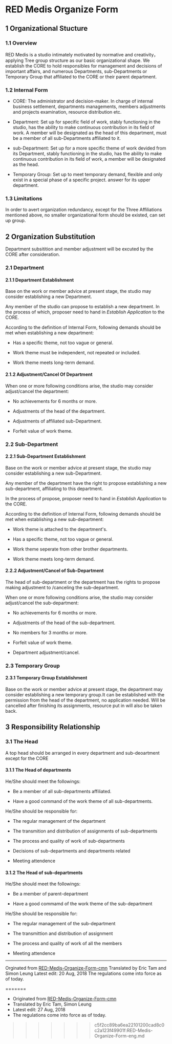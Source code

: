 # RED Medis Organize Form

## 1 Organizational Stucture

### 1.1 Overview

RED Medis is a studio intimately motivated by normative and creativity，applying Tree group structure as our basic organizational shape. We establish the CORE to hold responsibles for management and decisions of important affairs, and numerous Departments, sub-Departments or Temporary Group that affiliated to the CORE or their parent department.

### 1.2 Internal Form

* CORE: The administrator and decision-maker. In charge of internal business settlement, departments managements, members adjustments and projects examination, resource distribution etc.

* Department: Set up for specific field of work, stably functioning in the studio, has the ability to make continuous contribution in its field of work. A member will be designated as the head of this department, must be a member of all sub-Departments affiliated to it.

* sub-Department: Set up for a more specific theme of work devided from its Department, stably functioning in the studio, has the ability to make continuous contribution in its field of work, a member will be designated as the head. 

* Temporary Group: Set up to meet temporary demand, flexible and only exist in a special phase of a specific project. answer for its upper department. 

### 1.3 Limitations

In order to avert organization redundancy, except for the Three Affiliations mentioned above, no smaller organizational form should be existed, can set up group.

## 2 Organization Substitution

Department subsitition and member adjustment will be excuted by the CORE after consideration. 

### 2.1 Department

#### 2.1.1 Department Establishment

Base on the work or member advice at present stage, the studio may consider establishing a new Department.

Any member of the studio can propose to establish a new department. In the process of which, proposer need to hand in *Establish Application* to the CORE.

According to the definition of Internal Form, following demands should be met when establishing a new department:



* Has a specific theme, not too vague or general.

* Work theme must be independent, not repeated or included.

* Work theme meets long-term demand.




#### 2.1.2 Adjustment/Cancel Of Department

When one or more following conditions arise, the studio may consider adjust/cancel the department:




* No achievements for 6 months or more.

* Adjustments of the head of the department.

* Adjustments of affiliated sub-Department.

* Forfeit value of work theme.




### 2.2 Sub-Department

#### 2.2.1 Sub-Department Establishment

Base on the work or member advice at present stage, the studio may consider establishing a new sub-Department.

Any member of the department have the right to propose establishing a new sub-department, affiliating to this department.

In the process of propose, proposer need to hand in *Establish Application* to the CORE.

According to the definition of Internal Form, following demands should be met when establishing a new sub-department:




* Work theme is attached to the department's.

* Has a specific theme, not too vague or general.

* Work theme seperate from other brother departments.

* Work theme meets long-term demand.




#### 2.2.2 Adjustment/Cancel of Sub-Department

The head of sub-department or the department has the rights to propose making adjustment to /canceling the sub-department.

When one or more following conditions arise, the studio may consider adjust/cancel the sub-department:




- No achievements for 6 months or more.

- Adjustments of the head of the sub-department.

- No members for 3 months or more.

- Forfeit value of work theme.

- Department adjustment/cancel.



### 2.3 Temporary Group

#### 2.3.1 Temporary Group Establishment

Base on the work or member advice at present stage, the department may consider establishing a new temporary group.It can be established with the permission from the head of the department, no application needed. Will be cancelled after finishing its assignments, resource put in will also be taken back.

## 3 Responsibility Relationship

### 3.1 The Head

A top head should be arranged in every department and sub-deoartment except for the CORE



#### 3.1.1 The Head of departments

He/She should meet the followings:

- Be a member of all sub-departments affiliated.

- Have a good command of the work theme of all sub-departments.



He/She should be responsible for:

- The regular management of the department

- The transmition and distribution of assignments of sub-departments

- The process and quality of work of sub-departments

- Decisions of sub-departments and departments related

- Meeting attendence




#### 3.1.2 The Head of sub-departments

He/She should meet the followings:

- Be a member of parent-department

- Have a good commamd of the work theme of the sub-department

He/She should be responsible for:

- The regular management of the sub-department

- The transmittion and distribution of assignment

- The process and quality of work of all the members

- Meeting attendence



- - - -

Orginated from [RED-Medis-Organize-Form-cmn][1]
Translated by Eric Tam and Simon Leung
Latest edit: 20 Aug, 2018
The regulations come into force as of today.


[1]: https://github.com/REDMedis/RED-Medis-Regulations/blob/master/RED-Medis-Organize-Form-cmn.md
=======
- Originated from [RED-Medis-Organize-Form-cmn](https://github.com/REDMedis/RED-Medis-Regulations/blob/master/RED-Medis-Organize-Form-cmn.md)
- Translated by Eric Tam, Simon Leung
- Latest edit: 27 Aug, 2018
- The regulations come into force as of today.
>>>>>>> c5f2cc89ba6ea22101200cad8c0c2a123f49901f:RED-Medis-Organize-Form-eng.md

